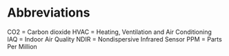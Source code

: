 Abbreviations
=============

CO2 = Carbon dioxide
HVAC = Heating, Ventilation and Air Conditioning  
IAQ = Indoor Air Quality
NDIR = Nondispersive Infrared Sensor
PPM = Parts Per Million
